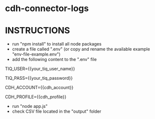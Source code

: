 # cdh-connector-logs

# INSTRUCTIONS

* run "npm install" to install all node packages
* create a file called ".env" (or copy and rename the available example "env-file-example.env")
* add the following content to the ".env" file

TIQ_USER={{your_tiq_user_name}}

TIQ_PASS={{your_tiq_password}}

CDH_ACCOUNT={{cdh_account}}

CDH_PROFILE={{cdh_profile}}

* run "node app.js"
* check CSV file located in the "output" folder
